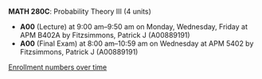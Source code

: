 **MATH 280C**: Probability Theory III (4 units)

- **A00** (Lecture) at 9:00 am–9:50 am on Monday, Wednesday, Friday at APM B402A by Fitzsimmons, Patrick J (A00889191)
- **A00** (Final Exam) at 8:00 am–10:59 am on Wednesday at APM 5402 by Fitzsimmons, Patrick J (A00889191)

[Enrollment numbers over time](./MATH280C.tsv)
